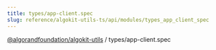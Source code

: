 ```yaml
---
title: types/app-client.spec
slug: reference/algokit-utils-ts/api/modules/types_app_client_spec
---
```


[@algorandfoundation/algokit-utils](/reference/algokit-utils-ts/api/overview) / types/app-client.spec

